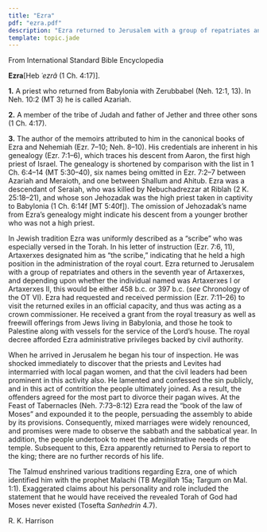 ```yaml
---
title: "Ezra"
pdf: "ezra.pdf"
description: "Ezra returned to Jerusalem with a group of repatriates and others in the seventh year of Artaxerxes."
template: topic.jade
---
```


From International Standard Bible Encyclopedia

**Ezra**[Heb *˓ezrâ* (1 Ch. 4:17)].

**1.** A priest who returned from Babylonia with Zerubbabel (Neh. 12:1,
13). In Neh. 10:2 (MT 3) he is called Azariah.

**2.** A member of the tribe of Judah and father of Jether and three
other sons (1 Ch. 4:17).

**3.** The author of the memoirs attributed to him in the canonical
books of Ezra and Nehemiah (Ezr. 7–10; Neh. 8–10). His credentials are
inherent in his genealogy (Ezr. 7:1–6), which traces his descent from
Aaron, the first high priest of Israel. The genealogy is shortened by
comparison with the list in 1 Ch. 6:4–14 (MT 5:30–40), six names being
omitted in Ezr. 7:2–7 between Azariah and Meraioth, and one between
Shallum and Ahitub. Ezra was a descendant of Seraiah, who was killed by
Nebuchadrezzar at Riblah (2 K. 25:18–21), and whose son Jehozadak was
the high priest taken in captivity to Babylonia (1 Ch. 6:14f [MT
5:40f]). The omission of Jehozadak’s name from Ezra’s genealogy might
indicate his descent from a younger brother who was not a high priest.

In Jewish tradition Ezra was uniformly described as a “scribe” who was
especially versed in the Torah. In his letter of instruction (Ezr. 7:6,
11), Artaxerxes designated him as “the scribe,” indicating that he held
a high position in the administration of the royal court. Ezra returned
to Jerusalem with a group of repatriates and others in the seventh year
of Artaxerxes, and depending upon whether the individual named was
Artaxerxes I or Artaxerxes II, this would be either 458 b.c. or 397 b.c.
(*see* Chronology of the OT VI). Ezra had requested and received
permission (Ezr. 7:11–26) to visit the returned exiles in an official
capacity, and thus was acting as a crown commissioner. He received a
grant from the royal treasury as well as freewill offerings from Jews
living in Babylonia, and those he took to Palestine along with vessels
for the service of the Lord’s house. The royal decree afforded Ezra
administrative privileges backed by civil authority.

When he arrived in Jerusalem he began his tour of inspection. He was
shocked immediately to discover that the priests and Levites had
intermarried with local pagan women, and that the civil leaders had been
prominent in this activity also. He lamented and confessed the sin
publicly, and in this act of contrition the people ultimately joined. As
a result, the offenders agreed for the most part to divorce their pagan
wives. At the Feast of Tabernacles (Neh. 7:73–8:12) Ezra read the “book
of the law of Moses” and expounded it to the people, persuading the
assembly to abide by its provisions. Consequently, mixed marriages were
widely renounced, and promises were made to observe the sabbath and the
sabbatical year. In addition, the people undertook to meet the
administrative needs of the temple. Subsequent to this, Ezra apparently
returned to Persia to report to the king; there are no further records
of his life.

The Talmud enshrined various traditions regarding Ezra, one of which
identified him with the prophet Malachi (TB *Megillah* 15a; Targum on
Mal. 1:1). Exaggerated claims about his personality and role included
the statement that he would have received the revealed Torah of God had
Moses never existed (Tosefta *Sanhedrin* 4.7).

R. K. Harrison

